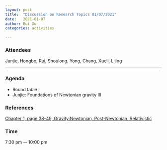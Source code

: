 ```yaml
---
layout: post
title:  "Discussion on Research Topics 01/07/2021"
date:   2021-01-07
author: Rui Xu
categories: activities

---
```



### Attendees

Junjie, Hongbo, Rui, Shoulong, Yong, Chang, Xueli, Lijing

---



### Agenda

- Round table
- Junjie: Foundations of Newtonian gravity III


### References

[Chapter 1, page 38-49, Gravity:Newtonian, Post-Newtonian, Relativistic](https://doi.org/10.1017/CBO9781139507486)






### Time

7:30 pm -- 10:00 pm
